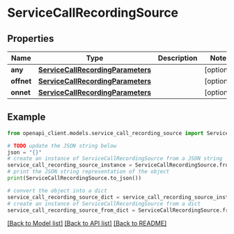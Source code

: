 # ServiceCallRecordingSource


## Properties

Name | Type | Description | Notes
------------ | ------------- | ------------- | -------------
**any** | [**ServiceCallRecordingParameters**](ServiceCallRecordingParameters.md) |  | [optional] 
**offnet** | [**ServiceCallRecordingParameters**](ServiceCallRecordingParameters.md) |  | [optional] 
**onnet** | [**ServiceCallRecordingParameters**](ServiceCallRecordingParameters.md) |  | [optional] 

## Example

```python
from openapi_client.models.service_call_recording_source import ServiceCallRecordingSource

# TODO update the JSON string below
json = "{}"
# create an instance of ServiceCallRecordingSource from a JSON string
service_call_recording_source_instance = ServiceCallRecordingSource.from_json(json)
# print the JSON string representation of the object
print(ServiceCallRecordingSource.to_json())

# convert the object into a dict
service_call_recording_source_dict = service_call_recording_source_instance.to_dict()
# create an instance of ServiceCallRecordingSource from a dict
service_call_recording_source_from_dict = ServiceCallRecordingSource.from_dict(service_call_recording_source_dict)
```
[[Back to Model list]](../README.md#documentation-for-models) [[Back to API list]](../README.md#documentation-for-api-endpoints) [[Back to README]](../README.md)


